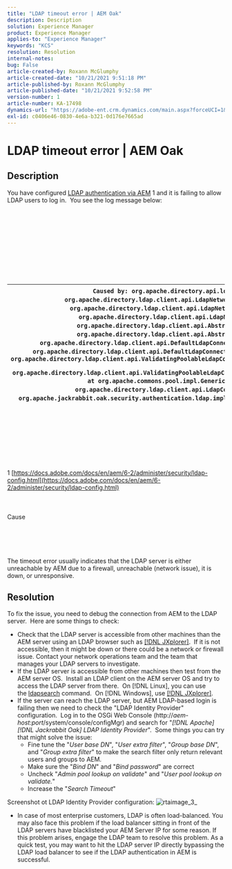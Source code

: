 ```yaml
---
title: "LDAP timeout error | AEM Oak"
description: Description
solution: Experience Manager
product: Experience Manager
applies-to: "Experience Manager"
keywords: "KCS"
resolution: Resolution
internal-notes: 
bug: False
article-created-by: Roxann McGlumphy
article-created-date: "10/21/2021 9:51:18 PM"
article-published-by: Roxann McGlumphy
article-published-date: "10/21/2021 9:52:58 PM"
version-number: 1
article-number: KA-17498
dynamics-url: "https://adobe-ent.crm.dynamics.com/main.aspx?forceUCI=1&pagetype=entityrecord&etn=knowledgearticle&id=72595e04-b932-ec11-b6e5-000d3a5ba97a"
exl-id: c0406e46-0830-4e6a-b321-0d176e7665ad
---
```

# LDAP timeout error | AEM Oak

## Description


You have configured [LDAP authentication via AEM](https://docs.adobe.com/docs/en/aem/6-2/administer/security/ldap-config.html) 1 and it is failing to allow LDAP users to log in.  You see the log message below:
<br><br><br><br><br> <br><br> <br><br><br><br>

| `Caused by: org.apache.directory.api.ldap.model.exception.LdapException: TimeOut occurred` `at org.apache.directory.ldap.client.api.LdapNetworkConnection.writeRequest(LdapNetworkConnection.java:4106)` `at org.apache.directory.ldap.client.api.LdapNetworkConnection.bindAsync(LdapNetworkConnection.java:1290)` `at org.apache.directory.ldap.client.api.LdapNetworkConnection.bind(LdapNetworkConnection.java:1188)` `at org.apache.directory.ldap.client.api.AbstractLdapConnection.bind(AbstractLdapConnection.java:127)` `at org.apache.directory.ldap.client.api.AbstractLdapConnection.bind(AbstractLdapConnection.java:112)` `at org.apache.directory.ldap.client.api.DefaultLdapConnectionFactory.bindConnection(DefaultLdapConnectionFactory.java:64)` `at org.apache.directory.ldap.client.api.DefaultLdapConnectionFactory.newLdapConnection(DefaultLdapConnectionFactory.java:107)` `at org.apache.directory.ldap.client.api.ValidatingPoolableLdapConnectionFactory.makeObject(ValidatingPoolableLdapConnectionFactory.java:133)` `at org.apache.directory.ldap.client.api.ValidatingPoolableLdapConnectionFactory.makeObject(ValidatingPoolableLdapConnectionFactory.java:59)` `at org.apache.commons.pool.impl.GenericObjectPool.borrowObject(GenericObjectPool.java:1188)` `at org.apache.directory.ldap.client.api.LdapConnectionPool.getConnection(LdapConnectionPool.java:123)` `at org.apache.jackrabbit.oak.security.authentication.ldap.impl.LdapIdentityProvider.connect(LdapIdentityProvider.java:771)` `... 57 common frames omitted` |
| --- |

<br><br><br><br><br> <br><br>
1 [https://docs.adobe.com/docs/en/aem/6-2/administer/security/ldap-config.html](https://docs.adobe.com/docs/en/aem/6-2/administer/security/ldap-config.html)
<br><br><br><br>Cause<br><br><br><br><br><br>
The timeout error usually indicates that the LDAP server is either unreachable by AEM due to a firewall, unreachable (network issue), it is down, or unresponsive.


## Resolution


To fix the issue, you need to debug the connection from AEM to the LDAP server.  Here are some things to check:

- Check that the LDAP server is accessible from other machines than the AEM server using an LDAP browser such as [[!DNL JXplorer]](http://jxplorer.org/).  If it is not accessible, then it might be down or there could be a network or firewall issue. Contact your network operations team and the team that manages your LDAP servers to investigate.
- If the LDAP server is accessible from other machines then test from the AEM server OS.  Install an LDAP client on the AEM server OS and try to access the LDAP server from there.  On [!DNL Linux], you can use the [ldapsearch](https://access.redhat.com/documentation/en-US/Red_Hat_Directory_Server/8.2/html/Administration_Guide/Examples-of-common-ldapsearches.html) command.  On [!DNL Windows], use [[!DNL JXplorer]](http://jxplorer.org/).
- If the server can reach the LDAP server, but AEM LDAP-based login is failing then we need to check the "LDAP Identity Provider" configuration.  Log in to the OSGi Web Console (http://*aem-host:port*/system/console/configMgr) and search for "*[!DNL Apache] [!DNL Jackrabbit Oak] LDAP Identity Provider*".  Some things you can try that might solve the issue:
    - Fine tune the "*User base DN*", "*User extra filter*", "*Group base DN*", and "*Group extra filter*" to make the search filter only return relevant users and groups to AEM.
    - Make sure the "*Bind DN*" and "*Bind password*" are correct
    - Uncheck "*Admin pool lookup on validate*" and "*User pool lookup on validate.*"
    - Increase the "*Search Timeout*"


Screenshot ot LDAP Identity Provider configuration:
![rtaimage_3_](https://helpx.adobe.com/content/dam/help/en/experience-manager/kb/LDAP-error/jcr%3acontent/main-pars/image/rtaimage_3_.png "rtaimage_3_")
- In case of most enterprise customers, LDAP is often load-balanced. You may also face this problem if the load balancer sitting in front of the LDAP servers have blacklisted your AEM Server IP for some reason. If this problem arises, engage the LDAP team to resolve this problem. As a quick test, you may want to hit the LDAP server IP directly bypassing the LDAP load balancer to see if the LDAP authentication in AEM is successful.
